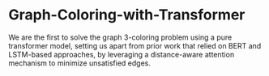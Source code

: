 # Graph-Coloring-with-Transformer
We are the first to solve the graph 3-coloring problem using a pure transformer model, setting us apart from prior work that relied on BERT and LSTM-based approaches, by leveraging a distance-aware attention mechanism to minimize unsatisfied edges.
